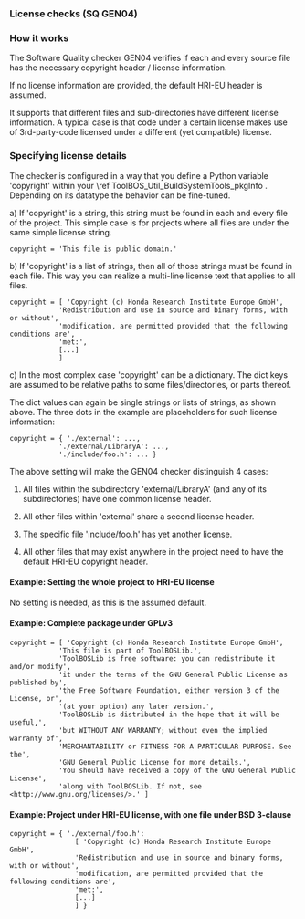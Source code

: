 ###  License checks (SQ GEN04)

### How it works

The Software Quality checker GEN04 verifies if each and every source
file has the necessary copyright header / license information.

If no license information are provided, the default HRI-EU header
is assumed.

It supports that different files and sub-directories have different
license information. A typical case is that code under a certain
license makes use of 3rd-party-code licensed under a different
(yet compatible) license.

### Specifying license details

The checker is configured in a way that you define a Python variable
'copyright' within your \ref ToolBOS_Util_BuildSystemTools_pkgInfo .
Depending on its datatype the behavior can be fine-tuned.

a) If 'copyright' is a string, this string must be found in each and
   every file of the project. This simple case is for projects where
   all files are under the same simple license string.

    copyright = 'This file is public domain.'

b) If 'copyright' is a list of strings, then all of those strings
   must be found in each file. This way you can realize a multi-line
   license text that applies to all files.

    copyright = [ 'Copyright (c) Honda Research Institute Europe GmbH',
                'Redistribution and use in source and binary forms, with or without',
                'modification, are permitted provided that the following conditions are',
                'met:',
                [...]
                ]

c) In the most complex case 'copyright' can be a dictionary.
   The dict keys are assumed to be relative paths to some
   files/directories, or parts thereof.

   The dict values can again be single strings or lists of strings,
   as shown above. The three dots in the example are placeholders
   for such license information:

    copyright = { './external': ...,
                './external/LibraryA': ...,
                './include/foo.h': ... }

   The above setting will make the GEN04 checker distinguish 4 cases:

   1. All files within the subdirectory 'external/LibraryA' (and any
      of its subdirectories) have one common license header.

   2. All other files within 'external' share a second license header.

   3. The specific file 'include/foo.h' has yet another license.

   4. All other files that may exist anywhere in the project need to
      have the default HRI-EU copyright header.

#### Example: Setting the whole project to HRI-EU license

No setting is needed, as this is the assumed default.

#### Example: Complete package under GPLv3

    copyright = [ 'Copyright (c) Honda Research Institute Europe GmbH',
                'This file is part of ToolBOSLib.',
                'ToolBOSLib is free software: you can redistribute it and/or modify',
                'it under the terms of the GNU General Public License as published by',
                'the Free Software Foundation, either version 3 of the License, or',
                '(at your option) any later version.',
                'ToolBOSLib is distributed in the hope that it will be useful,',
                'but WITHOUT ANY WARRANTY; without even the implied warranty of',
                'MERCHANTABILITY or FITNESS FOR A PARTICULAR PURPOSE. See the',
                'GNU General Public License for more details.',
                'You should have received a copy of the GNU General Public License',
                'along with ToolBOSLib. If not, see <http://www.gnu.org/licenses/>.' ]

#### Example: Project under HRI-EU license, with one file under BSD 3-clause

    copyright = { './external/foo.h':
                    [ 'Copyright (c) Honda Research Institute Europe GmbH',
                    'Redistribution and use in source and binary forms, with or without',
                    'modification, are permitted provided that the following conditions are',
                    'met:',
                    [...]
                    ] }

